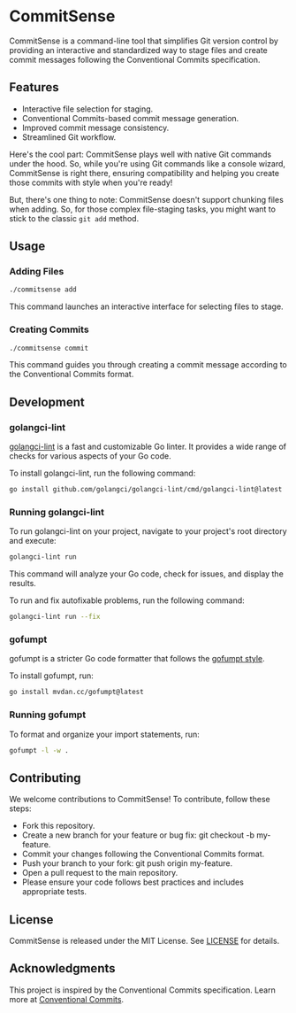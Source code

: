 # CommitSense

CommitSense is a command-line tool that simplifies Git version control by providing an interactive and standardized way to stage files and create commit messages following the Conventional Commits specification.

## Features

- Interactive file selection for staging.
- Conventional Commits-based commit message generation.
- Improved commit message consistency.
- Streamlined Git workflow.

Here's the cool part: CommitSense plays well with native Git commands under the hood. So, while you're using Git commands like a console wizard, CommitSense is right there, ensuring compatibility and helping you create those commits with style when you're ready!

But, there's one thing to note: CommitSense doesn't support chunking files when adding. So, for those complex file-staging tasks, you might want to stick to the classic `git add` method.

## Usage

### Adding Files

```bash
./commitsense add
```

This command launches an interactive interface for selecting files to stage.

### Creating Commits

```bash
./commitsense commit
```

This command guides you through creating a commit message according to the Conventional Commits format.

## Development

### golangci-lint

[golangci-lint](https://golangci-lint.run/) is a fast and customizable Go linter. It provides a wide range of checks for various aspects of your Go code.

To install golangci-lint, run the following command:

```bash
go install github.com/golangci/golangci-lint/cmd/golangci-lint@latest
```

### Running golangci-lint

To run golangci-lint on your project, navigate to your project's root directory and execute:

```bash
golangci-lint run
```
This command will analyze your Go code, check for issues, and display the results.

To run and fix autofixable problems, run the following command:

```bash
golangci-lint run --fix
```

### gofumpt

gofumpt is a stricter Go code formatter that follows the [gofumpt style](https://github.com/mvdan/gofumpt).

To install gofumpt, run:

```bash
go install mvdan.cc/gofumpt@latest
```

### Running gofumpt

To format and organize your import statements, run:

```bash
gofumpt -l -w .
```

## Contributing
We welcome contributions to CommitSense! To contribute, follow these steps:

- Fork this repository.
- Create a new branch for your feature or bug fix: git checkout -b my-feature.
- Commit your changes following the Conventional Commits format.
- Push your branch to your fork: git push origin my-feature.
- Open a pull request to the main repository.
- Please ensure your code follows best practices and includes appropriate tests.

## License

CommitSense is released under the MIT License. See [LICENSE](LICENSE) for details.

## Acknowledgments
This project is inspired by the Conventional Commits specification. Learn more at [Conventional Commits](https://www.conventionalcommits.org/en/v1.0.0/).
